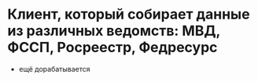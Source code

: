 # Клиент, который собирает данные из различных ведомств: МВД, ФССП, Росреестр, Федресурс
- ещё дорабатывается
